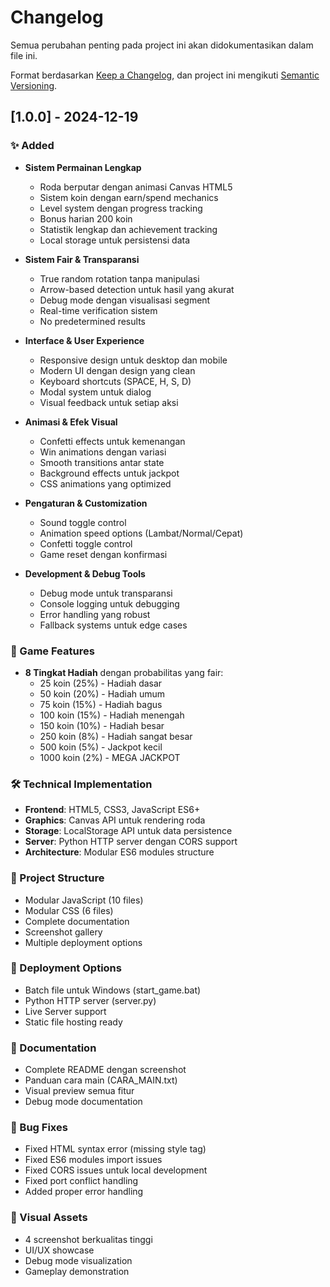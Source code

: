 # Changelog

Semua perubahan penting pada project ini akan didokumentasikan dalam file ini.

Format berdasarkan [Keep a Changelog](https://keepachangelog.com/en/1.0.0/),
dan project ini mengikuti [Semantic Versioning](https://semver.org/spec/v2.0.0.html).

## [1.0.0] - 2024-12-19

### ✨ Added
- **Sistem Permainan Lengkap**
  - Roda berputar dengan animasi Canvas HTML5
  - Sistem koin dengan earn/spend mechanics
  - Level system dengan progress tracking
  - Bonus harian 200 koin
  - Statistik lengkap dan achievement tracking
  - Local storage untuk persistensi data

- **Sistem Fair & Transparansi**
  - True random rotation tanpa manipulasi
  - Arrow-based detection untuk hasil yang akurat
  - Debug mode dengan visualisasi segment
  - Real-time verification sistem
  - No predetermined results

- **Interface & User Experience**
  - Responsive design untuk desktop dan mobile
  - Modern UI dengan design yang clean
  - Keyboard shortcuts (SPACE, H, S, D)
  - Modal system untuk dialog
  - Visual feedback untuk setiap aksi

- **Animasi & Efek Visual**
  - Confetti effects untuk kemenangan
  - Win animations dengan variasi
  - Smooth transitions antar state
  - Background effects untuk jackpot
  - CSS animations yang optimized

- **Pengaturan & Customization**
  - Sound toggle control
  - Animation speed options (Lambat/Normal/Cepat)
  - Confetti toggle control
  - Game reset dengan konfirmasi

- **Development & Debug Tools**
  - Debug mode untuk transparansi
  - Console logging untuk debugging
  - Error handling yang robust
  - Fallback systems untuk edge cases

### 🎯 Game Features
- **8 Tingkat Hadiah** dengan probabilitas yang fair:
  - 25 koin (25%) - Hadiah dasar
  - 50 koin (20%) - Hadiah umum
  - 75 koin (15%) - Hadiah bagus
  - 100 koin (15%) - Hadiah menengah
  - 150 koin (10%) - Hadiah besar
  - 250 koin (8%) - Hadiah sangat besar
  - 500 koin (5%) - Jackpot kecil
  - 1000 koin (2%) - MEGA JACKPOT

### 🛠️ Technical Implementation
- **Frontend**: HTML5, CSS3, JavaScript ES6+
- **Graphics**: Canvas API untuk rendering roda
- **Storage**: LocalStorage API untuk data persistence
- **Server**: Python HTTP server dengan CORS support
- **Architecture**: Modular ES6 modules structure

### 📁 Project Structure
- Modular JavaScript (10 files)
- Modular CSS (6 files)
- Complete documentation
- Screenshot gallery
- Multiple deployment options

### 🚀 Deployment Options
- Batch file untuk Windows (start_game.bat)
- Python HTTP server (server.py)
- Live Server support
- Static file hosting ready

### 📸 Documentation
- Complete README dengan screenshot
- Panduan cara main (CARA_MAIN.txt)
- Visual preview semua fitur
- Debug mode documentation

### 🔧 Bug Fixes
- Fixed HTML syntax error (missing style tag)
- Fixed ES6 modules import issues
- Fixed CORS issues untuk local development
- Fixed port conflict handling
- Added proper error handling

### 🎨 Visual Assets
- 4 screenshot berkualitas tinggi
- UI/UX showcase
- Debug mode visualization
- Gameplay demonstration 